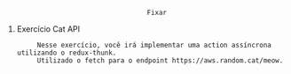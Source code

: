                                         Fixar

1. Exercício Cat API

            Nesse exercício, você irá implementar uma action assíncrona utilizando o redux-thunk.
            Utilizado o fetch para o endpoint https://aws.random.cat/meow.